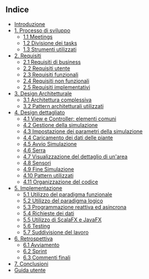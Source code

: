 ## Indice
- [Introduzione](00_introduction.html#introduzione)
- [1. Processo di sviluppo](smgh/01_development_process.html#1-processo-di-sviluppo)
  - [1.1 Meetings](smgh/01_development_process.html#11-meetings)
  - [1.2 Divisione dei tasks](smgh/01_development_process.html#12-divisione-dei-tasks)
  - [1.3 Strumenti utilizzati](smgh/01_development_process.html#13-strumenti-utilizzati)
- [2. Requisiti](02_requirements.html#2-requisiti)
  -  [2.1 Requisiti di business](02_requirements.html#21-requisiti-di-business)
  -  [2.2 Requisiti utente](02_requirements.html#22-requisiti-utente)
  -  [2.3 Requisiti funzionali](02_requirements.html#23-requisiti-funzionali)
  -  [2.4 Requisiti non funzionali](02_requirements.html#24-requisiti-non-funzionali)
  -  [2.5 Requisiti implementativi](02_requirements.html#25-requisiti-implementativi)
- [3. Design Architetturale](#3-design-architetturale)
  - [3.1 Architettura complessiva](#31-architettura-complessiva)
  - [3.2 Pattern architetturali utilizzati](#32-pattern-architetturali-utilizzati)
- [4. Design dettagliato](#4-design-dettagliato)
  - [4.1 View e Controller: elementi comuni](#41-view-e-controller-elementi-comuni)
  - [4.2 Gestione della simulazione](#42-gestione-della-simulazione)
  - [4.3 Impostazione dei parametri della simulazione](#43-impostazione-dei-parametri-della-simulazione)
  - [4.4 Caricamento dei dati delle piante](#44-caricamento-dei-dati-delle-piante)
  - [4.5 Avvio Simulazione](#45-avvio-simulazione)
  - [4.6 Serra](#46-serra)
  - [4.7 Visualizzazione del dettaglio di un'area](#47-visualizzazione-del-dettaglio-di-unarea)
  - [4.8 Sensori](#48-sensori)
  - [4.9 Fine Simulazione](#49-fine-simulazione)
  - [4.10 Pattern utilizzati](#410-pattern-utilizzati)
  - [4.11 Organizzazione del codice](#411-organizzazione-del-codice)
- [5. Implementazione](#5-implementazione)
  - [5.1 Utilizzo del paradigma funzionale](#51-utilizzo-del-paradigma-funzionale)
  - [5.2 Utilizzo del paradigma logico](#52-utilizzo-del-paradigma-logico)
  - [5.3 Programmazione reattiva ed asincrona](#53-programmazione-reattiva-e-asincrona)
  - [5.4 Richieste dei dati](#54-richieste-dei-dati)
  - [5.5 Utilizzo di ScalaFX e JavaFX](#55-utilizzo-di-scalafx-e-javafx)
  - [5.6 Testing](#56-testing)
  - [5.7 Suddivisione del lavoro](#57-suddivisione-del-lavoro)
- [6. Retrospettiva](#6-retrospettiva)
  - [6.1 Avviamento](#61-avviamento)
  - [6.2 Sprint](#62-sprint)
  - [6.3 Commenti finali](#63-commenti-finali)
- [7. Conclusioni](#7-conclusioni)
- [Guida utente](#guida-utente)

<!-- 
        <a href="00_introduction.html" class="list-group-item list-group-item-action">Introduzione</a>
        <a href="/01_development_process.html" class="list-group-item list-group-item-action">Processo di sviluppo</a>
        <a href="/02_requirements.html" class="list-group-item list-group-item-action">Requisiti</a>
        <a href="03_architectural_design.html" class="list-group-item list-group-item-action">Design architetturale</a>
        <a href="04_detail_design.html" class="list-group-item list-group-item-action">Design dettagliato</a>
        <a href="05_implementation.html" class="list-group-item list-group-item-action">Implementazione</a>
        <a href="06_retrospective.html" class="list-group-item list-group-item-action">Retrospettiva</a>
        <a href="07_conclusions.html" class="list-group-item list-group-item-action">Conclusioni</a>
        <a href="08_user_guide.html" class="list-group-item list-group-item-action">Guida utente</a> 
-->

